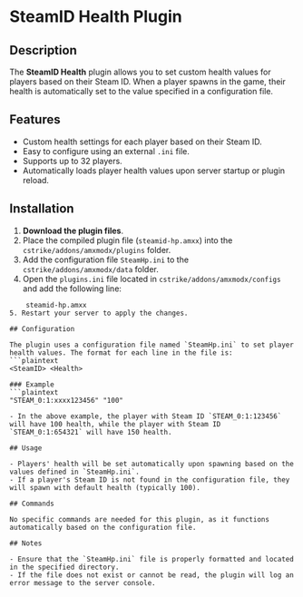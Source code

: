 # SteamID Health Plugin

## Description

The **SteamID Health** plugin allows you to set custom health values for players based on their Steam ID. When a player spawns in the game, their health is automatically set to the value specified in a configuration file.

## Features

- Custom health settings for each player based on their Steam ID.
- Easy to configure using an external `.ini` file.
- Supports up to 32 players.
- Automatically loads player health values upon server startup or plugin reload.

## Installation

1. **Download the plugin files**.
2. Place the compiled plugin file (`steamid-hp.amxx`) into the `cstrike/addons/amxmodx/plugins` folder.
3. Add the configuration file `SteamHp.ini` to the `cstrike/addons/amxmodx/data` folder.
4. Open the `plugins.ini` file located in `cstrike/addons/amxmodx/configs` and add the following line: 
```plaintext
	steamid-hp.amxx
5. Restart your server to apply the changes.

## Configuration

The plugin uses a configuration file named `SteamHp.ini` to set player health values. The format for each line in the file is:
```plaintext
<SteamID> <Health>

### Example
```plaintext
"STEAM_0:1:xxxx123456" "100"

- In the above example, the player with Steam ID `STEAM_0:1:123456` will have 100 health, while the player with Steam ID `STEAM_0:1:654321` will have 150 health.

## Usage

- Players' health will be set automatically upon spawning based on the values defined in `SteamHp.ini`.
- If a player's Steam ID is not found in the configuration file, they will spawn with default health (typically 100).

## Commands

No specific commands are needed for this plugin, as it functions automatically based on the configuration file.

## Notes

- Ensure that the `SteamHp.ini` file is properly formatted and located in the specified directory.
- If the file does not exist or cannot be read, the plugin will log an error message to the server console.

